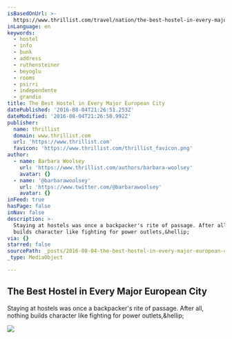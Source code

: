 ```yaml
---
isBasedOnUrl: >-
  https://www.thrillist.com/travel/nation/the-best-hostel-in-every-major-european-city-amsterdam-paris-berlin/travel
inLanguage: en
keywords:
  - hostel
  - info
  - bunk
  - address
  - ruthensteiner
  - beyoglu
  - rooms
  - psirri
  - independente
  - grandio
title: The Best Hostel in Every Major European City
datePublished: '2016-08-04T21:26:51.253Z'
dateModified: '2016-08-04T21:26:50.992Z'
publisher:
  name: thrillist
  domain: www.thrillist.com
  url: 'https://www.thrillist.com'
  favicon: 'https://www.thrillist.com/thrillist_favicon.png'
author:
  - name: Barbara Woolsey
    url: 'https://www.thrillist.com/authors/barbara-woolsey'
    avatar: {}
  - name: '@barbarawoolsey'
    url: 'https://www.twitter.com/@barbarawoolsey'
    avatar: {}
inFeed: true
hasPage: false
inNav: false
description: >-
  Staying at hostels was once a backpacker's rite of passage. After all, nothing
  builds character like fighting for power outlets,&hellip;
via: {}
starred: false
sourcePath: _posts/2016-08-04-the-best-hostel-in-every-major-european-city.md
_type: MediaObject

---
```

<article style=""><h1>The Best Hostel in Every Major European City</h1><p>Staying at hostels was once a backpacker's rite of passage. After all, nothing builds character like fighting for power outlets,&amp;hellip;</p><img src="https://s3-us-west-2.amazonaws.com/the-grid-img/p/64c6b94d156dc880d5a3bde273b4b321f30df92e.jpg" /></article>